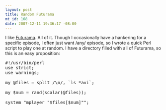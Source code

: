 ```yaml
--- 
layout: post
title: Random Futurama
mt_id: 168
date: 2007-12-11 19:36:17 -08:00
---
```

I like [Futurama](http://en.wikipedia.org/wiki/Futurama).  All of it.  Though I occasionally have a hankering for a specific episode, I often just want /any/ episode, so I wrote a quick Perl script to play one at random.  I have a directory filled with all of Futurama, so this is an easy proposition:

<pre class="brush: perl;">
#!/usr/bin/perl
use strict;
use warnings;

my @files = split /\n/, `ls *avi`;

my $num = rand(scalar(@files));

system "mplayer "$files[$num]"";
</pre>
